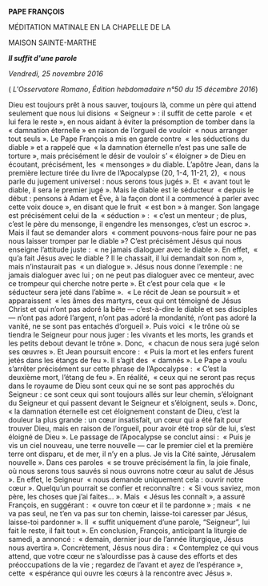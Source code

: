 **PAPE FRANÇOIS**

MÉDITATION MATINALE EN LA CHAPELLE DE LA

MAISON SAINTE-MARTHE

***Il suffit d'une parole***

*Vendredi, 25 novembre 2016*

( *L'Osservatore Romano*, *Édition hebdomadaire n°50 du 15 décembre 2016*)

Dieu est toujours prêt à nous sauver, toujours là, comme un père qui attend seulement que nous lui disions  « Seigneur » : il suffit de cette parole  « et lui fera le reste », en nous aidant à éviter la présomption de tomber dans la  « damnation éternelle » en raison de l’orgueil de vouloir  « nous arranger tout seuls ». Le Pape François a mis en garde contre  « les séductions du diable » et a rappelé que  « la damnation éternelle n’est pas une salle de torture », mais précisément le désir de vouloir s’ « éloigner » de Dieu en écoutant, précisément, les  « mensonges » du diable. L’apôtre Jean, dans la première lecture tirée du livre de l’Apocalypse (20, 1-4, 11-21, 2),  « nous parle du jugement universel : nous serons tous jugés ». Et  « avant tout le diable, il sera le premier jugé ». Mais le diable est le séducteur  « depuis le début : pensons à Adam et Ève, à la façon dont il a commencé à parler avec cette voix douce », en disant que le fruit  « est bon » à manger. Son langage est précisément celui de la  « séduction » :  « c’est un menteur ; de plus, c’est le père du mensonge, il engendre les mensonges, c’est un escroc ». Mais il faut se demander alors  « comment pouvons-nous faire pour ne pas nous laisser tromper par le diable »? C’est précisément Jésus qui nous enseigne l’attitude juste :  « ne jamais dialoguer avec le diable ». En effet,  « qu’a fait Jésus avec le diable ? Il le chassait, il lui demandait son nom », mais n’instaurait pas  « un dialogue ». Jésus nous donne l’exemple : ne jamais dialoguer avec lui ; on ne peut pas dialoguer avec ce menteur, avec ce trompeur qui cherche notre perte ». Et c’est pour cela que  « le séducteur sera jeté dans l’abîme ».  « Le récit de Jean se poursuit » et apparaissent  « les âmes des martyrs, ceux qui ont témoigné de Jésus Christ et qui n’ont pas adoré la bête — c’est-à-dire le diable et ses disciples — n’ont pas adoré l’argent, n’ont pas adoré la mondanité, n’ont pas adoré la vanité, ne se sont pas entachés d’orgueil ». Puis voici  « le trône où se tiendra le Seigneur pour nous juger : les vivants et les morts, les grands et les petits debout devant le trône ». Donc,  « chacun de nous sera jugé selon ses œuvres ». Et Jean poursuit encore :  « Puis la mort et les enfers furent jetés dans les étangs de feu ». Il s’agit des  « damnés ». Le Pape a voulu s’arrêter précisément sur cette phrase de l’Apocalypse :  « C’est la deuxième mort, l’étang de feu ». En réalité,  « ceux qui ne seront pas reçus dans le royaume de Dieu sont ceux qui ne se sont pas approchés du Seigneur : ce sont ceux qui sont toujours allés sur leur chemin, s’éloignant du Seigneur et qui passent devant le Seigneur et s’éloignent, seuls ». Donc,  « la damnation éternelle est cet éloignement constant de Dieu, c’est la douleur la plus grande : un cœur insatisfait, un cœur qui a été fait pour trouver Dieu, mais en raison de l’orgueil, pour avoir été trop sûr de lui, s’est éloigné de Dieu ». Le passage de l’Apocalypse se conclut ainsi :  « Puis je vis un ciel nouveau, une terre nouvelle — car le premier ciel et la première terre ont disparu, et de mer, il n’y en a plus. Je vis la Cité sainte, Jérusalem nouvelle ». Dans ces paroles  « se trouve précisément la fin, la joie finale, où nous serons tous sauvés si nous ouvrons notre cœur au salut de Jésus ». En effet, le Seigneur  « nous demande uniquement cela : ouvrir notre cœur ». Quelqu’un pourrait se confier et reconnaître :  « Si vous saviez, mon père, les choses que j’ai faites... ». Mais  « Jésus les connaît », a assuré François, en suggérant :  « ouvre ton cœur et il te pardonne » ; mais  « ne va pas seul, ne t’en va pas sur ton chemin, laisse-toi caresser par Jésus, laisse-toi pardonner ». Il  « suffit uniquement d’une parole, “Seigneur”, lui fait le reste, il fait tout ». En conclusion, François, anticipant la liturgie de samedi, a annoncé :  « demain, dernier jour de l’année liturgique, Jésus nous avertira ». Concrètement, Jésus nous dira :  « Contemplez ce qui vous attend, que votre cœur ne s’alourdisse pas à cause des efforts et des préoccupations de la vie ; regardez de l’avant et ayez de l’espérance », cette  « espérance qui ouvre les cœurs à la rencontre avec Jésus ».